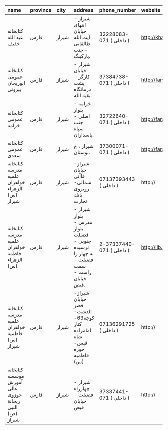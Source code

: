 | name                                                   | province   | city   | address                                                                                   | phone_number              | website                 |
|:-------------------------------------------------------|:-----------|:-------|:------------------------------------------------------------------------------------------|:--------------------------|:------------------------|
| كتابخانه عبد الله خفیف                                 | فارس       | شیراز  | شیراز - انتهای خیابان آیت الله طالقانی - جنب پاركینگ.                                     | 32228083-071 ( داخلی  )   | http://khafif.parsiblog |
| كتابخانه عمومی ابوريحان بيرونى                         | فارس       | شیراز  | شیراز - خیابان كارگر - پشت درمانگاه بقیة الله.                                            | 37384738-071 ( داخلی  )   | http://farspl.ir        |
| كتابخانه عمومی خرامه                                   | فارس       | شیراز  | خرامه - بلوار اصلی - جنب سپاه پاسداران.                                                   | 32722640-071 ( داخلی  )   | http://farspl.ir        |
| كتابخانه عمومی سعدى                                    | فارس       | شیراز  | شیراز ، خ بوستان.                                                                         | 37300071-071 ( داخلی  )   | http://farspl.ir        |
| کتابخانه مدرسه علمیه خواهران الزهراء (س) شیراز         | فارس       | شیراز  | شیراز- خیابان قاآنی شمالی- روبروی بانك تجارت                                              | 07137393443 ( داخلی  )    | http://                 |
| كتابخانه مدرسه علمیه خواهران فاطمة الزهراء (س)         | فارس       | شیراز  | شیراز - بلوار مدرس - بلوار فضیلت جنوبی - نرسیده به چهار را فضیلت - سمت راست - خیابان فیض. | 2-37337440-071 ( داخلی  ) | http://lib.whc.ir       |
| کتابخانه مدرسه علمیه خواهران فاطمیه (س) شیراز          | فارس       | شیراز  | شیراز- خیابان قصر الدشت- كوچه63- کنار امامزاده شاه قیس- حوزه فاطمیه (س)                   | 07136291725 ( داخلی  )    | http://                 |
| کتابخانه موسسه آموزش عالی حوزوی ریحانة النبی (ص) شیراز | فارس       | شیراز  | شیراز - چهارراه فضیلت - خیابان فیض                                                        | 37337441-071 ( داخلی  )   | http://                 |